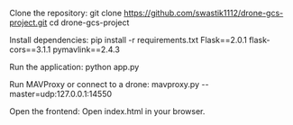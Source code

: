 Clone the repository:
git clone https://github.com/swastik1112/drone-gcs-project.git
cd drone-gcs-project

Install dependencies:
pip install -r requirements.txt
Flask==2.0.1
flask-cors==3.1.1
pymavlink==2.4.3

Run the application:
python app.py

Run MAVProxy or connect to a drone:
mavproxy.py --master=udp:127.0.0.1:14550

Open the frontend:
Open index.html in your browser.
